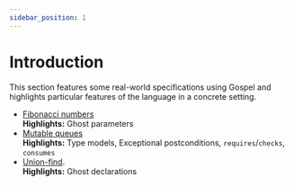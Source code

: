 ```yaml
---
sidebar_position: 1
---
```


# Introduction

This section features some real-world specifications using Gospel and
highlights particular features of the language in a concrete setting.

- [Fibonacci numbers](fibonacci)  
  **Highlights:** Ghost parameters
- [Mutable queues](mutable-queue)  
  **Highlights:** Type models, Exceptional postconditions, `requires`/`checks`,
  `consumes`
- [Union-find](union-find).  
  **Highlights:** Ghost declarations
